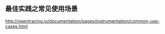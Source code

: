 最佳实践之常见使用场景
------------------------------------------

http://opentracing.io/documentation/pages/instrumentation/common-use-cases.html
